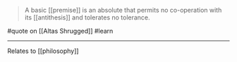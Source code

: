 > A basic [[premise]] is an absolute that permits no co-operation with its [[antithesis]] and tolerates no tolerance.

#quote  on  [[Altas Shrugged]] #learn 

---

Relates to [[philosophy]]